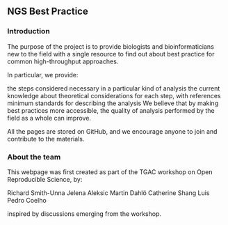 ## NGS Best Practice

### Introduction

The purpose of the project is to provide biologists and bioinformaticians new to the field with a single resource to find out about best practice for common high-throughput approaches.

In particular, we provide:

the steps considered necessary in a particular kind of analysis
the current knowledge about theoretical considerations for each step, with references
minimum standards for describing the analysis
We believe that by making best practices more accessible, the quality of analysis performed by the field as a whole can improve.

All the pages are stored on GitHub, and we encourage anyone to join and contribute to the materials.

### About the team

This webpage was first created as part of the TGAC workshop on Open Reproducible Science, by:

Richard Smith-Unna
Jelena Aleksic
Martin Dahlö
Catherine Shang
Luis Pedro Coelho

inspired by discussions emerging from the workshop.

